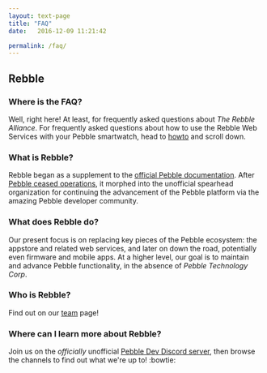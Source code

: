 ```yaml
---
layout: text-page
title: "FAQ"
date:   2016-12-09 11:21:42

permalink: /faq/
---
```


## Rebble

### Where is the FAQ?

Well, right here! At least, for frequently asked questions about *The Rebble Alliance*. For frequently asked questions about how to use the Rebble Web Services with your Pebble smartwatch, head to [howto](/howto) and scroll down.

### What is Rebble?

Rebble began as a supplement to the [official Pebble documentation](https://developer.pebble.com/).  After [Pebble ceased operations](https://blog.getpebble.com/2016/12/07/fitbit/), it morphed into the unofficial spearhead organization for continuing the advancement of the Pebble platform via the amazing Pebble developer community.  

### What does Rebble do?

Our present focus is on replacing key pieces of the Pebble ecosystem: the appstore and related web services, and later on down the road, potentially even firmware and mobile apps.  At a higher level, our goal is to maintain and advance Pebble functionality, in the absence of *Pebble Technology Corp*.  

### Who is Rebble?

Find out on our [team](/team) page!  

### Where can I learn more about Rebble?

Join us on the *officially* unofficial [Pebble Dev Discord server](http://discord.gg/aRUAYFN), then browse the channels to find out what we're up to! :bowtie:  
